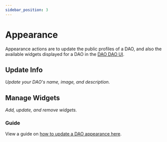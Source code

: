 ```yaml
---
sidebar_position: 3
---
```


# Appearance
Appearance actions are to update the public profiles of a DAO, and also the available widgets displayed for a DAO in the [DAO DAO UI](https://daodao.zone).
## Update Info
*Update your DAO's name, image, and description.*

## Manage Widgets
*Add, update, and remove widgets.*

### Guide
View a guide on [how to update a DAO appearance here](../../dao-management/update-info).
